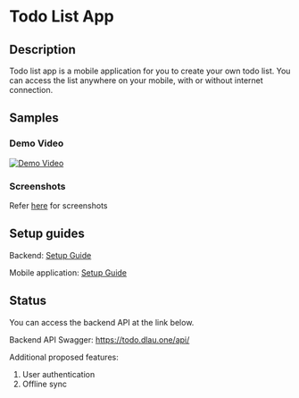 # Todo List App

## Description

Todo list app is a mobile application for you to create your own todo list. You can access the list anywhere on your mobile, with or without internet connection.

## Samples

### Demo Video

[![Demo Video](https://img.youtube.com/vi/0mWNT5PBHW0/maxresdefault.jpg)](https://youtu.be/0mWNT5PBHW0)

### Screenshots

Refer [here](./screenshots/README.MD) for screenshots

## Setup guides

Backend: [Setup Guide](./todo-backend/README.MD)

Mobile application: [Setup Guide](./todo_app/README.MD)

## Status

You can access the backend API at the link below.

Backend API Swagger: https://todo.dlau.one/api/

Additional proposed features:
1. User authentication
2. Offline sync

